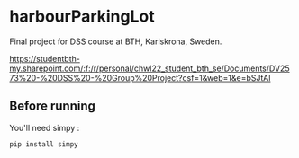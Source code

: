 # harbourParkingLot

Final project for DSS course at BTH, Karlskrona, Sweden.

https://studentbth-my.sharepoint.com/:f:/r/personal/chwl22_student_bth_se/Documents/DV2573%20-%20DSS%20-%20Group%20Project?csf=1&web=1&e=bSJtAl

## Before running

You'll need simpy : 
```bash
pip install simpy
```
